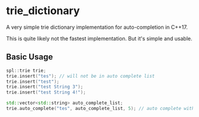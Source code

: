 # trie_dictionary
A very simple trie dictionary implementation for auto-completion in C++17.

This is quite likely not the fastest implementation. But it's simple and usable.

## Basic Usage

```cpp
spl::trie trie;
trie.insert("tes"); // will not be in auto complete list
trie.insert("test");
trie.insert("test String 3");
trie.insert("test String 4!");

std::vector<std::string> auto_complete_list;
trie.auto_complete("tes", auto_complete_list, 5); // auto complete with a limit of 5
```
